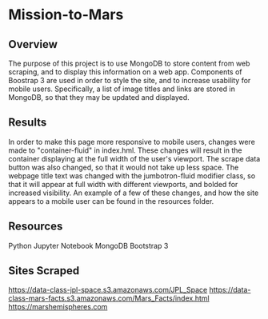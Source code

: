 # Mission-to-Mars

## Overview

The purpose of this project is to use MongoDB to store content from web scraping, and to display this information on a web app. Components of Boostrap 3 are used in order to style the site, and to increase usability for mobile users. Specifically, a list of image titles and links are stored in MongoDB, so that they may be updated and displayed. 

## Results

In order to make this page more responsive to mobile users, changes were made to "container-fluid" in index.hml. These changes will result in the container displaying at the full width of the user's viewport. The scrape data button was also changed, so that it would not take up less space. The webpage title text was changed with the jumbotron-fluid modifier class, so that it will appear at full width with different viewports, and bolded for increased visibility. An example of a few of these changes, and how the site appears to a mobile user can be found in the resources folder.

## Resources

Python
Jupyter Notebook
MongoDB
Bootstrap 3

## Sites Scraped

https://data-class-jpl-space.s3.amazonaws.com/JPL_Space
https://data-class-mars-facts.s3.amazonaws.com/Mars_Facts/index.html
https://marshemispheres.com
